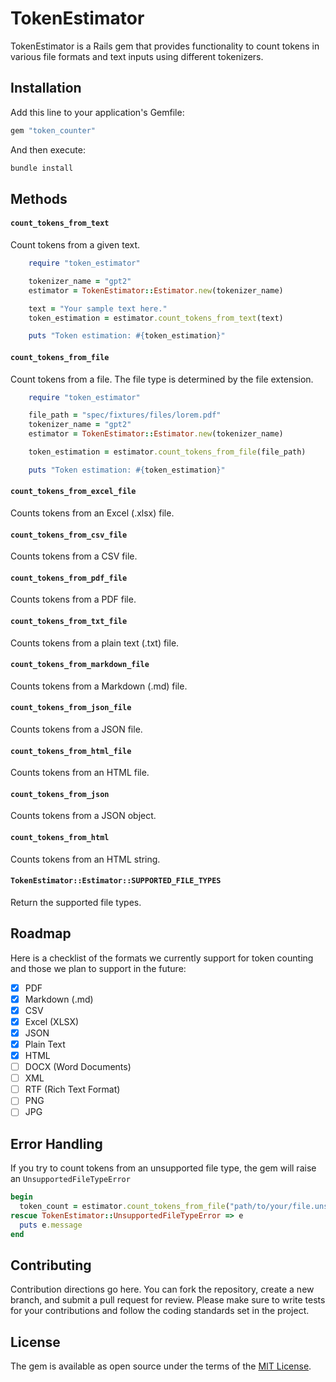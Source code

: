 # TokenEstimator
TokenEstimator is a Rails gem that provides functionality to count tokens in various file formats and text inputs using different tokenizers.

## Installation
Add this line to your application's Gemfile:

```ruby
gem "token_counter"
```

And then execute:
```bash
bundle install
```

## Methods

#### `count_tokens_from_text`
Count tokens from a given text.

```rb
    require "token_estimator"

    tokenizer_name = "gpt2"
    estimator = TokenEstimator::Estimator.new(tokenizer_name)

    text = "Your sample text here."
    token_estimation = estimator.count_tokens_from_text(text)

    puts "Token estimation: #{token_estimation}"
```

#### `count_tokens_from_file`
Count tokens from a file. The file type is determined by the file extension.

```rb
    require "token_estimator"

    file_path = "spec/fixtures/files/lorem.pdf"
    tokenizer_name = "gpt2"
    estimator = TokenEstimator::Estimator.new(tokenizer_name)

    token_estimation = estimator.count_tokens_from_file(file_path)

    puts "Token estimation: #{token_estimation}"
```

#### `count_tokens_from_excel_file`
Counts tokens from an Excel (.xlsx) file.

#### `count_tokens_from_csv_file`
Counts tokens from a CSV file.

#### `count_tokens_from_pdf_file`
Counts tokens from a PDF file.

#### `count_tokens_from_txt_file`
Counts tokens from a plain text (.txt) file.

#### `count_tokens_from_markdown_file`
Counts tokens from a Markdown (.md) file.

#### `count_tokens_from_json_file`
Counts tokens from a JSON file.

#### `count_tokens_from_html_file`
Counts tokens from an HTML file.

#### `count_tokens_from_json`
Counts tokens from a JSON object.

#### `count_tokens_from_html`
Counts tokens from an HTML string.

#### `TokenEstimator::Estimator::SUPPORTED_FILE_TYPES`
Return the supported file types.

## Roadmap
Here is a checklist of the formats we currently support for token counting and those we plan to support in the future:

- [x] PDF
- [x] Markdown (.md)
- [x] CSV
- [x] Excel (XLSX)
- [x] JSON
- [x] Plain Text
- [x] HTML
- [ ] DOCX (Word Documents)
- [ ] XML
- [ ] RTF (Rich Text Format)
- [ ] PNG
- [ ] JPG

## Error Handling
If you try to count tokens from an unsupported file type, the gem will raise an `UnsupportedFileTypeError`

```rb
begin
  token_count = estimator.count_tokens_from_file("path/to/your/file.unsupported")
rescue TokenEstimator::UnsupportedFileTypeError => e
  puts e.message
end
```

## Contributing
Contribution directions go here. You can fork the repository, create a new branch, and submit a pull request for review. Please make sure to write tests for your contributions and follow the coding standards set in the project.

## License
The gem is available as open source under the terms of the [MIT License](https://opensource.org/licenses/MIT).
